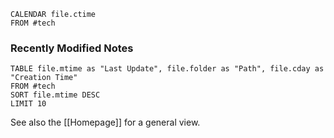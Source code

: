 ```dataview
CALENDAR file.ctime
FROM #tech 
```

### Recently Modified Notes
```dataview
TABLE file.mtime as "Last Update", file.folder as "Path", file.cday as "Creation Time"
FROM #tech 
SORT file.mtime DESC
LIMIT 10
```




See also the [[Homepage]] for a general view.
